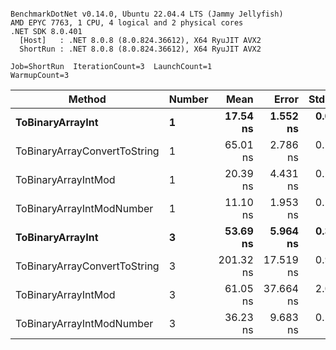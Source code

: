 ```

BenchmarkDotNet v0.14.0, Ubuntu 22.04.4 LTS (Jammy Jellyfish)
AMD EPYC 7763, 1 CPU, 4 logical and 2 physical cores
.NET SDK 8.0.401
  [Host]   : .NET 8.0.8 (8.0.824.36612), X64 RyuJIT AVX2
  ShortRun : .NET 8.0.8 (8.0.824.36612), X64 RyuJIT AVX2

Job=ShortRun  IterationCount=3  LaunchCount=1  
WarmupCount=3  

```
| Method                       | Number | Mean      | Error     | StdDev   | Min       | Max       | Gen0   | Allocated |
|----------------------------- |------- |----------:|----------:|---------:|----------:|----------:|-------:|----------:|
| **ToBinaryArrayInt**             | **1**      |  **17.54 ns** |  **1.552 ns** | **0.085 ns** |  **17.48 ns** |  **17.64 ns** | **0.0004** |      **32 B** |
| ToBinaryArrayConvertToString | 1      |  65.01 ns |  2.786 ns | 0.153 ns |  64.91 ns |  65.18 ns | 0.0011 |      96 B |
| ToBinaryArrayIntMod          | 1      |  20.39 ns |  4.431 ns | 0.243 ns |  20.18 ns |  20.65 ns | 0.0004 |      32 B |
| ToBinaryArrayIntModNumber    | 1      |  11.10 ns |  1.953 ns | 0.107 ns |  11.00 ns |  11.21 ns | 0.0004 |      32 B |
| **ToBinaryArrayInt**             | **3**      |  **53.69 ns** |  **5.964 ns** | **0.327 ns** |  **53.44 ns** |  **54.06 ns** | **0.0011** |      **96 B** |
| ToBinaryArrayConvertToString | 3      | 201.32 ns | 17.519 ns | 0.960 ns | 200.32 ns | 202.24 ns | 0.0033 |     296 B |
| ToBinaryArrayIntMod          | 3      |  61.05 ns | 37.664 ns | 2.064 ns |  59.00 ns |  63.13 ns | 0.0011 |      96 B |
| ToBinaryArrayIntModNumber    | 3      |  36.23 ns |  9.683 ns | 0.531 ns |  35.73 ns |  36.79 ns | 0.0011 |      96 B |
